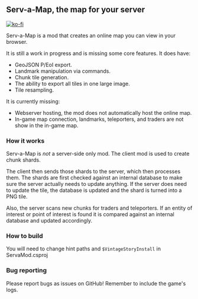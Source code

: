 ## Serv-a-Map, the map for your server

[![ko-fi](https://ko-fi.com/img/githubbutton_sm.svg)](https://ko-fi.com/T6T53Q8SG)

Serv-a-Map is a mod that creates an online map you can view in your browser.

It is still a work in progress and is missing some core features. It does have:

- GeoJSON P/EoI export.
- Landmark manipulation via commands.
- Chunk tile generation.
- The ability to export all tiles in one large image.
- Tile resampling.

It is currently missing:

- Webserver hosting, the mod does not automatically host the online map.
- In-game map connection, landmarks, teleporters, and traders are not show in the in-game map.

### How it works

Serv-a-Map is *not* a server-side only mod. The client mod is used to create chunk shards.

The client then sends those shards to the server, which then processes them.
The shards are first checked against an internal database to make sure the server actually needs to
update anything.
If the server does need to update the tile, the database is updated and the shard is turned into a
PNG tile.

Also, the server scans new chunks for traders and teleporters.
If an entity of interest or point of interest is found it is compared against an internal database
and updated accordingly.

### How to build

You will need to change hint paths and `$VintageStoryInstall` in ServaMod.csproj

### Bug reporting

Please report bugs as issues on GitHub! Remember to include the game's logs.